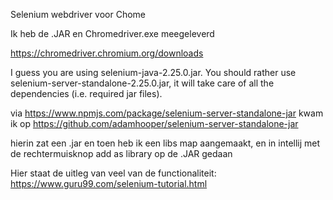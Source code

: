 Selenium webdriver voor Chome

Ik heb de .JAR en Chromedriver.exe meegeleverd

https://chromedriver.chromium.org/downloads

I guess you are using selenium-java-2.25.0.jar.
 You should rather use selenium-server-standalone-2.25.0.jar, it will take care of all the dependencies (i.e. required jar files).

via https://www.npmjs.com/package/selenium-server-standalone-jar kwam ik op https://github.com/adamhooper/selenium-server-standalone-jar

hierin zat een .jar en toen heb ik een libs map aangemaakt, en in intellij met de rechtermuisknop add as library op de .JAR gedaan


Hier staat de uitleg van veel van de functionaliteit:
https://www.guru99.com/selenium-tutorial.html
